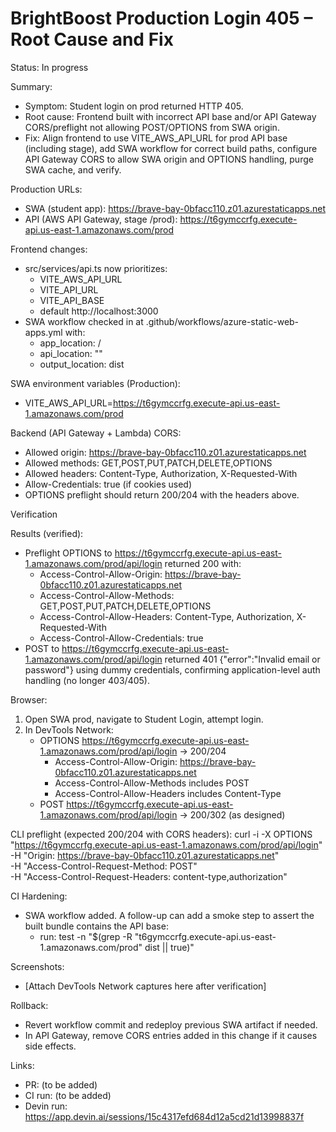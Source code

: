 # BrightBoost Production Login 405 – Root Cause and Fix

Status: In progress

Summary:
- Symptom: Student login on prod returned HTTP 405.
- Root cause: Frontend built with incorrect API base and/or API Gateway CORS/preflight not allowing POST/OPTIONS from SWA origin.
- Fix: Align frontend to use VITE_AWS_API_URL for prod API base (including stage), add SWA workflow for correct build paths, configure API Gateway CORS to allow SWA origin and OPTIONS handling, purge SWA cache, and verify.

Production URLs:
- SWA (student app): https://brave-bay-0bfacc110.z01.azurestaticapps.net
- API (AWS API Gateway, stage /prod): https://t6gymccrfg.execute-api.us-east-1.amazonaws.com/prod

Frontend changes:
- src/services/api.ts now prioritizes:
  - VITE_AWS_API_URL
  - VITE_API_URL
  - VITE_API_BASE
  - default http://localhost:3000
- SWA workflow checked in at .github/workflows/azure-static-web-apps.yml with:
  - app_location: /
  - api_location: ""
  - output_location: dist

SWA environment variables (Production):
- VITE_AWS_API_URL=https://t6gymccrfg.execute-api.us-east-1.amazonaws.com/prod

Backend (API Gateway + Lambda) CORS:
- Allowed origin: https://brave-bay-0bfacc110.z01.azurestaticapps.net
- Allowed methods: GET,POST,PUT,PATCH,DELETE,OPTIONS
- Allowed headers: Content-Type, Authorization, X-Requested-With
- Allow-Credentials: true (if cookies used)
- OPTIONS preflight should return 200/204 with the headers above.

Verification

Results (verified):
- Preflight OPTIONS to https://t6gymccrfg.execute-api.us-east-1.amazonaws.com/prod/api/login returned 200 with:
  - Access-Control-Allow-Origin: https://brave-bay-0bfacc110.z01.azurestaticapps.net
  - Access-Control-Allow-Methods: GET,POST,PUT,PATCH,DELETE,OPTIONS
  - Access-Control-Allow-Headers: Content-Type, Authorization, X-Requested-With
  - Access-Control-Allow-Credentials: true
- POST to https://t6gymccrfg.execute-api.us-east-1.amazonaws.com/prod/api/login returned 401 {"error":"Invalid email or password"} using dummy credentials, confirming application-level auth handling (no longer 403/405).


Browser:
1) Open SWA prod, navigate to Student Login, attempt login.
2) In DevTools Network:
   - OPTIONS https://t6gymccrfg.execute-api.us-east-1.amazonaws.com/prod/api/login → 200/204
     - Access-Control-Allow-Origin: https://brave-bay-0bfacc110.z01.azurestaticapps.net
     - Access-Control-Allow-Methods includes POST
     - Access-Control-Allow-Headers includes Content-Type
   - POST https://t6gymccrfg.execute-api.us-east-1.amazonaws.com/prod/api/login → 200/302 (as designed)

CLI preflight (expected 200/204 with CORS headers):
curl -i -X OPTIONS "https://t6gymccrfg.execute-api.us-east-1.amazonaws.com/prod/api/login" \
  -H "Origin: https://brave-bay-0bfacc110.z01.azurestaticapps.net" \
  -H "Access-Control-Request-Method: POST" \
  -H "Access-Control-Request-Headers: content-type,authorization"

CI Hardening:
- SWA workflow added. A follow-up can add a smoke step to assert the built bundle contains the API base:
  - run: test -n "$(grep -R \"t6gymccrfg.execute-api.us-east-1.amazonaws.com/prod\" dist || true)"

Screenshots:
- [Attach DevTools Network captures here after verification]

Rollback:
- Revert workflow commit and redeploy previous SWA artifact if needed.
- In API Gateway, remove CORS entries added in this change if it causes side effects.

Links:
- PR: (to be added)
- CI run: (to be added)
- Devin run: https://app.devin.ai/sessions/15c4317efd684d12a5cd21d13998837f
